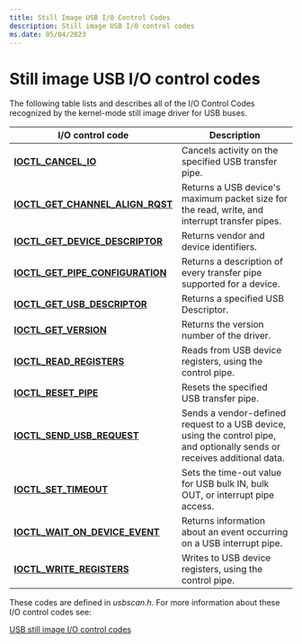 ```yaml
---
title: Still Image USB I/O Control Codes
description: Still image USB I/O control codes
ms.date: 05/04/2023
---
```


# Still image USB I/O control codes

The following table lists and describes all of the I/O Control Codes recognized by the kernel-mode still image driver for USB buses.

| I/O control code | Description |
|--|--|
| [**IOCTL_CANCEL_IO**](/windows-hardware/drivers/ddi/usbscan/ni-usbscan-ioctl_cancel_io) | Cancels activity on the specified USB transfer pipe. |
| [**IOCTL_GET_CHANNEL_ALIGN_RQST**](/windows-hardware/drivers/ddi/usbscan/ni-usbscan-ioctl_get_channel_align_rqst) | Returns a USB device's maximum packet size for the read, write, and interrupt transfer pipes. |
| [**IOCTL_GET_DEVICE_DESCRIPTOR**](/windows-hardware/drivers/ddi/usbscan/ni-usbscan-ioctl_get_device_descriptor) | Returns vendor and device identifiers. |
| [**IOCTL_GET_PIPE_CONFIGURATION**](/windows-hardware/drivers/ddi/usbscan/ni-usbscan-ioctl_get_pipe_configuration) | Returns a description of every transfer pipe supported for a device. |
| [**IOCTL_GET_USB_DESCRIPTOR**](/windows-hardware/drivers/ddi/usbscan/ni-usbscan-ioctl_get_usb_descriptor) | Returns a specified USB Descriptor. |
| [**IOCTL_GET_VERSION**](/windows-hardware/drivers/ddi/usbscan/ni-usbscan-ioctl_get_version) | Returns the version number of the driver. |
| [**IOCTL_READ_REGISTERS**](/windows-hardware/drivers/ddi/usbscan/ni-usbscan-ioctl_read_registers) | Reads from USB device registers, using the control pipe. |
| [**IOCTL_RESET_PIPE**](/windows-hardware/drivers/ddi/usbscan/ni-usbscan-ioctl_reset_pipe) | Resets the specified USB transfer pipe. |
| [**IOCTL_SEND_USB_REQUEST**](/windows-hardware/drivers/ddi/usbscan/ni-usbscan-ioctl_send_usb_request) | Sends a vendor-defined request to a USB device, using the control pipe, and optionally sends or receives additional data. |
| [**IOCTL_SET_TIMEOUT**](/windows-hardware/drivers/ddi/usbscan/ni-usbscan-ioctl_set_timeout) | Sets the time-out value for USB bulk IN, bulk OUT, or interrupt pipe access. |
| [**IOCTL_WAIT_ON_DEVICE_EVENT**](/windows-hardware/drivers/ddi/usbscan/ni-usbscan-ioctl_wait_on_device_event) | Returns information about an event occurring on a USB interrupt pipe. |
| [**IOCTL_WRITE_REGISTERS**](/windows-hardware/drivers/ddi/usbscan/ni-usbscan-ioctl_write_registers) | Writes to USB device registers, using the control pipe. |

These codes are defined in *usbscan.h*. For more information about these I/O control codes see:

[USB still image I/O control codes](/windows-hardware/drivers/ddi/_image/index)

